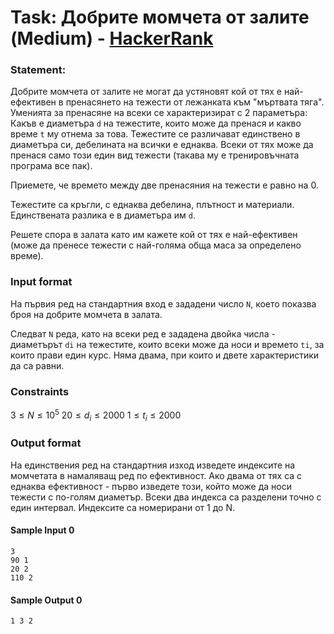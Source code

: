 # Task: Добрите момчета от залите (Medium) - [HackerRank](<https://www.hackerrank.com/contests/sda-hw-2-2023/challenges/challenge-3089>)


### Statement:

Добрите момчета от залите не могат да устяновят кой от тях е най-ефективен в пренасянето на тежести от лежанката към "мъртвата тяга". Уменията за пренасяне на всеки се характеризират с 2 параметъра: Какъв е диаметъра ```d``` на тежестите, които може да пренася и какво време ```t``` му отнема за това. Тежестите се различават единствено в диаметъра си, дебелината на всички е еднаква. Всеки от тях може да пренася само този един вид тежести (такава му е тренировъчната програма все пак).

Приемете, че времето между две пренасяния на тежести е равно на 0.

Тежестите са кръгли, с еднаква дебелина, плътност и материали. Единствената разлика е в диаметъра им ```d```. 

Решете спора в залата като им кажете кой от тях е най-ефективен (може да пренесе тежести с най-голяма обща маса за определено време).


### Input format

На първия ред на стандартния вход е зададени число ```N```, което показва броя на добрите момчета в залата.

Следват ```N``` реда, като на всеки ред е зададена двойка числа - диаметърът ```di``` на тежестите, които всеки може да носи и времето ```ti```, за които прави един курс. Няма двама, при които и двете характеристики да са равни.


### Constraints

 $3 \le N \le 10^5$
 $20 \le d_i \le 2000$
 $1 \le t_i \le 2000$



### Output format

На единствения ред на стандартния изход изведете индексите на момчетата в намаляващ ред по ефективност. Ако двама от тях са с еднаква ефективност - първо изведете този, който може да носи тежести с по-голям диаметър. Всеки два индекса са разделени точно с един интервал. Индексите са номерирани от 1 до N. 


#### Sample Input 0
```
3
90 1
20 2
110 2
```

#### Sample Output 0
```
1 3 2
```
